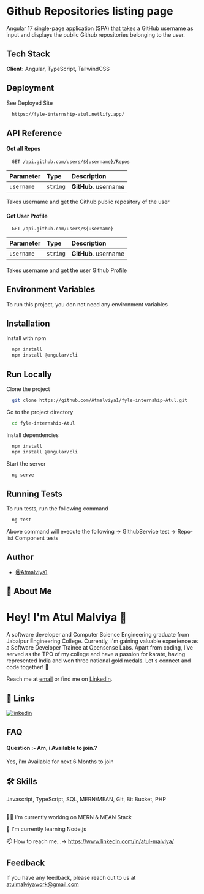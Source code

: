 
# Github Repositories listing page


Angular 17 single-page application (SPA) that takes a GitHub username as input and displays the public Github repositories belonging to the user.


## Tech Stack

**Client:** Angular, TypeScript, TailwindCSS


## Deployment

See Deployed Site

```bash
  https://fyle-internship-atul.netlify.app/
```


## API Reference

#### Get all Repos

```http
  GET /api.github.com/users/${username}/Repos
```

| Parameter | Type     | Description                |
| :-------- | :------- | :------------------------- |
| `username` | `string` | **GitHub**. username |

Takes username and get the Github public repository of the user

#### Get User Profile

```http
  GET /api.github.com/users/${username}

```

| Parameter | Type     | Description                       |
| :-------- | :------- | :-------------------------------- |
| `username`      | `string` | **GitHub**. username |

#### 

Takes username and get the user Github Profile


## Environment Variables

To run this project, you don not need any environment variables



## Installation

Install  with npm

```bash
  npm install 
  npm install @angular/cli
```
    
## Run Locally

Clone the project

```bash
  git clone https://github.com/Atmalviya1/fyle-internship-Atul.git
```

Go to the project directory

```bash
  cd fyle-internship-Atul
```

Install dependencies

```bash
  npm install
  npm install @angular/cli
```

Start the server

```bash
  ng serve
```


## Running Tests

To run tests, run the following command

```bash
  ng test
```
Above command will execute the following
  -> GithubService test
  -> Repo-list Component tests


## Author

- [@Atmalviya1](https://github.com/Atmalviya1)





## 🚀 About Me

# Hey! I'm Atul Malviya 👋
A software developer and Computer Science Engineering graduate from Jabalpur Engineering College. Currently, I'm gaining valuable experience as a Software Developer Trainee at Opensense Labs. Apart from coding, I've served as the TPO of my college and have a passion for karate, having represented India and won three national gold medals. Let's connect and code together! 🚀

Reach me at [email](mailto:atulmalviyawork@gmail.com) or find me on [LinkedIn](https://www.linkedin.com/in/atul-malviya/).


## 🔗 Links

[![linkedin](https://img.shields.io/badge/linkedin-0A66C2?style=for-the-badge&logo=linkedin&logoColor=white)](https://www.linkedin.com/in/atul-malviya/)



## FAQ

#### Question :-  Am, i Available to join.?

Yes, i'm Available for next 6 Months to join



## 🛠 Skills
Javascript, TypeScript, SQL, MERN/MEAN, GIt, Bit Bucket, PHP


## 
👩‍💻 I'm currently working on MERN & MEAN Stack

🧠 I'm currently learning Node.js

📫 How to reach me...-> https://www.linkedin.com/in/atul-malviya/



## Feedback

If you have any feedback, please reach out to us at atulmalviyawork@gmail.com

